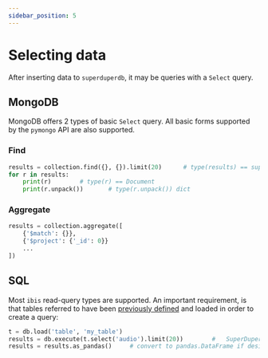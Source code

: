 ```yaml
---
sidebar_position: 5
---
```


# Selecting data

After inserting data to `superduperdb`, it may be queries with a `Select` query.

## MongoDB

MongoDB offers 2 types of basic `Select` query. All basic forms supported by the `pymongo` API are also supported.

### Find

```python
results = collection.find({}, {}).limit(20)      # type(results) == superduperdb.base.cursor.SuperDuperCursor
for r in results:
    print(r)        # type(r) == Document
    print(r.unpack())       # type(r.unpack()) dict
```

### Aggregate

```python
results = collection.aggregate([
    {'$match': {}},
    {'$project': {'_id': 0}}
    ...
])
```

## SQL

Most `ibis` read-query types are supported. An important requirement, is that tables referred to have 
been [previously defined](./data_encodings_and_schemas.md) and loaded in order to create a query:

```python
t = db.load('table', 'my_table')
results = db.execute(t.select('audio').limit(20))        #   SuperDuperCursor
results = results.as_pandas()     # convert to pandas.DataFrame if desired
```